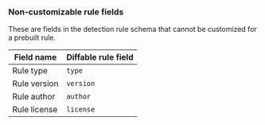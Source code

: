 ### Non-customizable rule fields

These are fields in the detection rule schema that cannot be customized for a prebuilt rule.

| Field name   | Diffable rule field |
| ------------ | ------------------- |
| Rule type    | `type`              |
| Rule version | `version`           |
| Rule author  | `author`            |
| Rule license | `license`           |
